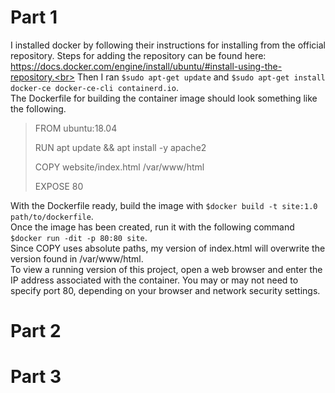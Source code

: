 # Part 1
I installed docker by following their instructions for installing from the official repository. Steps for adding the repository can be found here: https://docs.docker.com/engine/install/ubuntu/#install-using-the-repository.<br>
Then I ran `$sudo apt-get update` and `$sudo apt-get install docker-ce docker-ce-cli containerd.io`.<br>
The Dockerfile for building the container image should look something like the following.<br>
> FROM ubuntu:18.04
> 
> RUN apt update && apt install -y apache2
> 
> COPY website/index.html /var/www/html
> 
> EXPOSE 80

With the Dockerfile ready, build the image with `$docker build -t site:1.0 path/to/dockerfile`.<br>
Once the image has been created, run it with the following command `$docker run -dit -p 80:80 site`.<br>
Since COPY uses absolute paths, my version of index.html will overwrite the version found in /var/www/html.<br>
To view a running version of this project, open a web browser and enter the IP address associated with the container. You may or may not need to specify port 80, depending on your browser and network security settings. 
# Part 2

# Part 3

